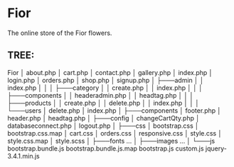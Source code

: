 # Fior
The online store of the Fior flowers.

## TREE:
Fior
│   about.php
│   cart.php
│   contact.php
│   gallery.php
│   index.php
│   login.php
│   orders.php
│   shop.php
│   signup.php
│
├───admin
│   │   index.php
│   │
│   ├───category
│   │       create.php
│   │       index.php
│   │
│   ├───components
│   │       headeradmin.php
│   │       headtag.php
│   │
│   ├───products
│   │       create.php
│   │       delete.php
│   │       index.php
│   │
│   └───users
│           delete.php
│           index.php
│
├───components
│       footer.php
│       header.php
│       headtag.php
│
├───config
│       changeCartQty.php
│       databaseconnect.php
│       logout.php
│
├───css
│       bootstrap.css
│       bootstrap.css.map
│       cart.css
│       orders.css
│       responsive.css
│       style.css
│       style.css.map
│       style.scss
│
├───fonts ...
│
├───images ...
│
└───js
        bootstrap.bundle.js
        bootstrap.bundle.js.map
        bootstrap.js
        custom.js
        jquery-3.4.1.min.js
